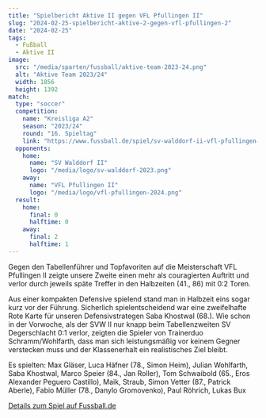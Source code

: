 ```yaml
---
title: "Spielbericht Aktive II gegen VFL Pfullingen II"
slug: "2024-02-25-spielbericht-aktive-2-gegen-vfl-pfullingen-2"
date: "2024-02-25"
tags:
  - Fußball
  - Aktive II
image:
  src: "/media/sparten/fussball/aktive-team-2023-24.png"
  alt: "Aktive Team 2023/24"
  width: 1856
  height: 1392
match:
  type: "soccer"
  competition:
    name: "Kreisliga A2"
    season: "2023/24"
    round: "16. Spieltag"
    link: "https://www.fussball.de/spiel/sv-walddorf-ii-vfl-pfullingen-u23/-/spiel/02MEEB86KC000000VS5489B3VUHHBIEF#!/"
  opponents:
    home:
      name: "SV Walddorf II"
      logo: "/media/logo/sv-walddorf-2023.png"
    away:
      name: "VFL Pfullingen II"
      logo: "/media/logo/vfl-pfullingen-2024.png"
  result:
    home:
      final: 0
      halftime: 0
    away:
      final: 2
      halftime: 1
---
```

Gegen den Tabellenführer und Topfavoriten auf die Meisterschaft VFL Pfullingen II zeigte unsere Zweite einen mehr als couragierten Auftritt und verlor durch jeweils späte Treffer in den Halbzeiten (41., 86) mit 0:2 Toren.

Aus einer kompakten Defensive spielend stand man in Halbzeit eins sogar kurz vor der Führung. Sicherlich spielentscheidend war eine zweifelhafte Rote Karte für unseren Defensivstrategen Saba Khostwal (68.). Wie schon in der Vorwoche, als der SVW II nur knapp beim Tabellenzweiten SV Degerschlacht 0:1 verlor, zeigten die Spieler von Trainerduo Schramm/Wohlfarth, dass man sich leistungsmäßig vor keinem Gegner verstecken muss und der Klassenerhalt ein realistisches Ziel bleibt.

Es spielten: Max Gläser, Luca Häfner (78., Simon Heim), Julian Wohlfarth, Saba Khostwal, Marco Speier (84., Jan Roller), Tom Schwaibold (65., Eros Alexander Peguero Castillo), Maik, Straub, Simon Vetter (87., Patrick Aberle), Fabio Müller (78., Danylo Gromovenko), Paul Röhrich, Lukas Bux

[Details zum Spiel auf Fussball.de](https://www.fussball.de/spiel/sv-walddorf-ii-vfl-pfullingen-u23/-/spiel/02MEEB86KC000000VS5489B3VUHHBIEF#!/)
